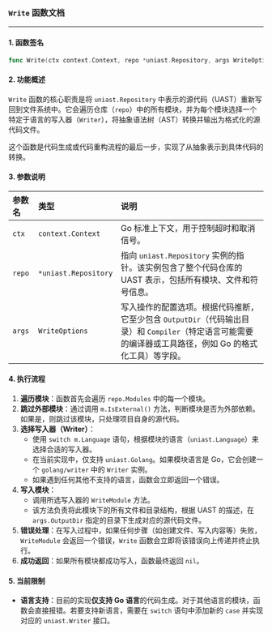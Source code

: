 ### `Write` 函数文档

---

#### 1. 函数签名

```go
func Write(ctx context.Context, repo *uniast.Repository, args WriteOptions) error
```

#### 2. 功能概述

`Write` 函数的核心职责是将 `uniast.Repository` 中表示的源代码（UAST）重新写回到文件系统中。它会遍历仓库（`repo`）中的所有模块，并为每个模块选择一个特定于语言的写入器（`Writer`），将抽象语法树（AST）转换并输出为格式化的源代码文件。

这个函数是代码生成或代码重构流程的最后一步，实现了从抽象表示到具体代码的转换。

#### 3. 参数说明

| 参数名 | 类型 | 说明 |
| :--- | :--- | :--- |
| `ctx` | `context.Context` | Go 标准上下文，用于控制超时和取消信号。 |
| `repo` | `*uniast.Repository` | 指向 `uniast.Repository` 实例的指针。该实例包含了整个代码仓库的 UAST 表示，包括所有模块、文件和符号信息。 |
| `args` | `WriteOptions` | 写入操作的配置选项。根据代码推断，它至少包含 `OutputDir`（代码输出目录）和 `Compiler`（特定语言可能需要的编译器或工具路径，例如 Go 的格式化工具）等字段。 |

#### 4. 执行流程

1.  **遍历模块**：函数首先会遍历 `repo.Modules` 中的每一个模块。
2.  **跳过外部模块**：通过调用 `m.IsExternal()` 方法，判断模块是否为外部依赖。如果是，则跳过该模块，只处理项目自身的源代码。
3.  **选择写入器（Writer）**：
    *   使用 `switch m.Language` 语句，根据模块的语言（`uniast.Language`）来选择合适的写入器。
    *   在当前实现中，仅支持 `uniast.Golang`。如果模块语言是 Go，它会创建一个 `golang/writer` 中的 `Writer` 实例。
    *   如果遇到任何其他不支持的语言，函数会立即返回一个错误。
4.  **写入模块**：
    *   调用所选写入器的 `WriteModule` 方法。
    *   该方法负责将此模块下的所有文件和目录结构，根据 UAST 的描述，在 `args.OutputDir` 指定的目录下生成对应的源代码文件。
5.  **错误处理**：在写入过程中，如果任何步骤（如创建文件、写入内容等）失败，`WriteModule` 会返回一个错误，`Write` 函数会立即将该错误向上传递并终止执行。
6.  **成功返回**：如果所有模块都成功写入，函数最终返回 `nil`。

#### 5. 当前限制

-   **语言支持**：目前的实现**仅支持 Go 语言**的代码生成。对于其他语言的模块，函数会直接报错。若要支持新语言，需要在 `switch` 语句中添加新的 `case` 并实现对应的 `uniast.Writer` 接口。